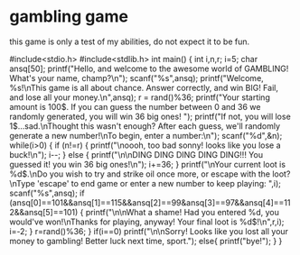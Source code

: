 # gambling game
this game is only a test of my abilities, do not expect it to be fun.

#include<stdio.h>
#include<stdlib.h>
int main()
{
	int i,n,r;
	i=5;
	char ansq[50];
	printf("Hello, and welcome to the awesome world of GAMBLING! What's your name, champ?\n");
	scanf("%s",ansq);
	printf("Welcome, %s!\nThis game is all about chance. Answer correctly, and win BIG! Fail, and lose all your money.\n",ansq);
	r = rand()%36;
	printf("Your starting amount is 100$. If you can guess the number between 0 and 36 we randomly generated, you will win 36 big ones! ");
	printf("If not, you will lose 1$...sad.\nThought this wasn't enough? After each guess, we'll randomly generate a new number!\nTo begin, enter a number:\n");
	scanf("%d",&n);
	while(i>0)
	{
		if (n!=r)
		{
			printf("\noooh, too bad sonny! looks like you lose a buck!\n");
			i--;
		}
		else
		{
			printf("\n\nDING DING DING DING DING!!! You guessed it! you win 36 big ones!\n");
		    i+=36;
		}
		printf("\nYour current loot is %d$.\nDo you wish to try and strike oil once more, or escape with the loot?\nType 'escape' to end game or enter a new number to keep playing: ",i);
		scanf("%s",ansq);
		if (ansq[0]==101&&ansq[1]==115&&ansq[2]==99&ansq[3]==97&&ansq[4]==112&&ansq[5]==101)
		{
			printf("\n\nWhat a shame! Had you entered %d, you would've won!\nThanks for playing, anyway! Your final loot is %d$!\n",r,i);
			i=-2;
		}
		r=rand()%36;
	}
	if(i==0) printf("\n\nSorry! Looks like you lost all your money to gambling! Better luck next time, sport.");
	else{
		printf("bye!");
	}
}

